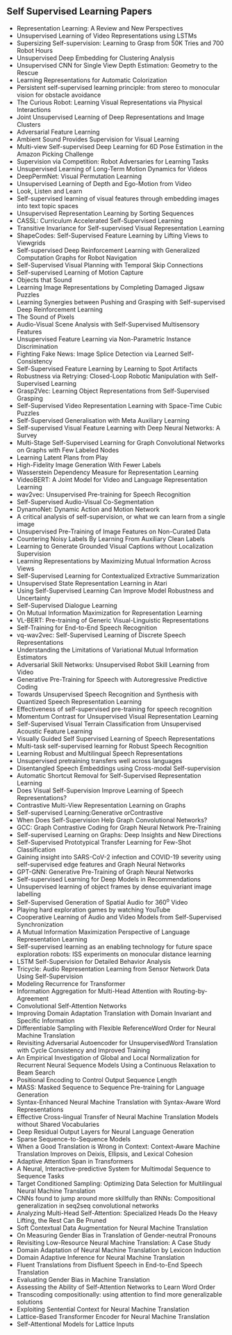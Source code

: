 <h2>Self Supervised Learning Papers </h2>

<ul>

     
          
             

 <li><a target="_blank" href="https://github.com/manjunath5496/Self-Supervised-Learning-Papers/blob/master/sus(1).pdf" style="text-decoration:none;">Representation Learning: A Review and New Perspectives</a></li>

 <li><a target="_blank" href="https://github.com/manjunath5496/Self-Supervised-Learning-Papers/blob/master/sus(2).pdf" style="text-decoration:none;">Unsupervised Learning of Video Representations using LSTMs</a></li>

<li><a target="_blank" href="https://github.com/manjunath5496/Self-Supervised-Learning-Papers/blob/master/sus(3).pdf" style="text-decoration:none;">Supersizing Self-supervision: Learning to Grasp from 50K Tries and 700 Robot Hours</a></li>
 <li><a target="_blank" href="https://github.com/manjunath5496/Self-Supervised-Learning-Papers/blob/master/sus(4).pdf" style="text-decoration:none;">Unsupervised Deep Embedding for Clustering Analysis</a></li>                              
<li><a target="_blank" href="https://github.com/manjunath5496/Self-Supervised-Learning-Papers/blob/master/sus(5).pdf" style="text-decoration:none;">Unsupervised CNN for Single View Depth Estimation: Geometry to the Rescue</a></li>
<li><a target="_blank" href="https://github.com/manjunath5496/Self-Supervised-Learning-Papers/blob/master/sus(6).pdf" style="text-decoration:none;">Learning Representations for Automatic Colorization</a></li>
 <li><a target="_blank" href="https://github.com/manjunath5496/Self-Supervised-Learning-Papers/blob/master/sus(7).pdf" style="text-decoration:none;">Persistent self-supervised learning principle: from stereo to monocular vision for obstacle avoidance</a></li>

 <li><a target="_blank" href="https://github.com/manjunath5496/Self-Supervised-Learning-Papers/blob/master/sus(8).pdf" style="text-decoration:none;"> The Curious Robot: Learning Visual Representations via Physical Interactions</a></li>
   <li><a target="_blank" href="https://github.com/manjunath5496/Self-Supervised-Learning-Papers/blob/master/sus(9).pdf" style="text-decoration:none;">Joint Unsupervised Learning of Deep Representations and Image Clusters</a></li>
  
   
 <li><a target="_blank" href="https://github.com/manjunath5496/Self-Supervised-Learning-Papers/blob/master/sus(10).pdf" style="text-decoration:none;">Adversarial Feature Learning</a></li>                              
<li><a target="_blank" href="https://github.com/manjunath5496/Self-Supervised-Learning-Papers/blob/master/sus(11).pdf" style="text-decoration:none;">Ambient Sound Provides Supervision for Visual Learning</a></li>
<li><a target="_blank" href="https://github.com/manjunath5496/Self-Supervised-Learning-Papers/blob/master/sus(12).pdf" style="text-decoration:none;">Multi-view Self-supervised Deep Learning for 6D Pose Estimation in the Amazon Picking Challenge</a></li>
<li><a target="_blank" href="https://github.com/manjunath5496/Self-Supervised-Learning-Papers/blob/master/sus(13).pdf" style="text-decoration:none;">Supervision via Competition: Robot Adversaries for Learning Tasks</a></li>

<li><a target="_blank" href="https://github.com/manjunath5496/Self-Supervised-Learning-Papers/blob/master/sus(14).pdf" style="text-decoration:none;">Unsupervised Learning of Long-Term Motion Dynamics for Videos</a></li>
                              
<li><a target="_blank" href="https://github.com/manjunath5496/Self-Supervised-Learning-Papers/blob/master/sus(15).pdf" style="text-decoration:none;">DeepPermNet: Visual Permutation Learning</a></li>

<li><a target="_blank" href="https://github.com/manjunath5496/Self-Supervised-Learning-Papers/blob/master/sus(16).pdf" style="text-decoration:none;">Unsupervised Learning of Depth and Ego-Motion from Video</a></li>

  <li><a target="_blank" href="https://github.com/manjunath5496/Self-Supervised-Learning-Papers/blob/master/sus(17).pdf" style="text-decoration:none;">Look, Listen and Learn</a></li>   
  
<li><a target="_blank" href="https://github.com/manjunath5496/Self-Supervised-Learning-Papers/blob/master/sus(18).pdf" style="text-decoration:none;">Self-supervised learning of visual features through embedding images into text topic spaces</a></li> 

  
<li><a target="_blank" href="https://github.com/manjunath5496/Self-Supervised-Learning-Papers/blob/master/sus(19).pdf" style="text-decoration:none;">Unsupervised Representation Learning by Sorting Sequences</a></li> 

<li><a target="_blank" href="https://github.com/manjunath5496/Self-Supervised-Learning-Papers/blob/master/sus(20).pdf" style="text-decoration:none;"> CASSL: Curriculum Accelerated Self-Supervised Learning</a></li>

<li><a target="_blank" href="https://github.com/manjunath5496/Self-Supervised-Learning-Papers/blob/master/sus(21).pdf" style="text-decoration:none;">Transitive Invariance for Self-supervised Visual Representation Learning</a></li>
<li><a target="_blank" href="https://github.com/manjunath5496/Self-Supervised-Learning-Papers/blob/master/sus(22).pdf" style="text-decoration:none;">ShapeCodes: Self-Supervised Feature Learning by Lifting Views to Viewgrids</a></li> 
 <li><a target="_blank" href="https://github.com/manjunath5496/Self-Supervised-Learning-Papers/blob/master/sus(23).pdf" style="text-decoration:none;">Self-supervised Deep Reinforcement Learning with Generalized Computation Graphs for Robot Navigation</a></li> 
 

   <li><a target="_blank" href="https://github.com/manjunath5496/Self-Supervised-Learning-Papers/blob/master/sus(24).pdf" style="text-decoration:none;">Self-Supervised Visual Planning with Temporal Skip Connections</a></li>
 
   <li><a target="_blank" href="https://github.com/manjunath5496/Self-Supervised-Learning-Papers/blob/master/sus(25).pdf" style="text-decoration:none;">Self-supervised Learning of Motion Capture</a></li>                              
 <li><a target="_blank" href="https://github.com/manjunath5496/Self-Supervised-Learning-Papers/blob/master/sus(26).pdf" style="text-decoration:none;">Objects that Sound</a></li>
 <li><a target="_blank" href="https://github.com/manjunath5496/Self-Supervised-Learning-Papers/blob/master/sus(27).pdf" style="text-decoration:none;">Learning Image Representations by Completing Damaged Jigsaw Puzzles</a></li>
   
 
   <li><a target="_blank" href="https://github.com/manjunath5496/Self-Supervised-Learning-Papers/blob/master/sus(28).pdf" style="text-decoration:none;">Learning Synergies between Pushing and Grasping with Self-supervised Deep Reinforcement Learning</a></li>
 
   <li><a target="_blank" href="https://github.com/manjunath5496/Self-Supervised-Learning-Papers/blob/master/sus(29).pdf" style="text-decoration:none;">The Sound of Pixels</a></li>                              

  <li><a target="_blank" href="https://github.com/manjunath5496/Self-Supervised-Learning-Papers/blob/master/sus(30).pdf" style="text-decoration:none;">Audio-Visual Scene Analysis with Self-Supervised Multisensory Features</a></li>
 
   <li><a target="_blank" href="https://github.com/manjunath5496/Self-Supervised-Learning-Papers/blob/master/sus(31).pdf" style="text-decoration:none;">Unsupervised Feature Learning via Non-Parametric Instance Discrimination</a></li> 
    <li><a target="_blank" href="https://github.com/manjunath5496/Self-Supervised-Learning-Papers/blob/master/sus(32).pdf" style="text-decoration:none;">Fighting Fake News: Image Splice Detection via Learned Self-Consistency</a></li> 

   <li><a target="_blank" href="https://github.com/manjunath5496/Self-Supervised-Learning-Papers/blob/master/sus(33).pdf" style="text-decoration:none;">Self-Supervised Feature Learning by Learning to Spot Artifacts</a></li>                              

  <li><a target="_blank" href="https://github.com/manjunath5496/Self-Supervised-Learning-Papers/blob/master/sus(34).pdf" style="text-decoration:none;">Robustness via Retrying: Closed-Loop Robotic Manipulation with Self-Supervised Learning</a></li> 
 
  <li><a target="_blank" href="https://github.com/manjunath5496/Self-Supervised-Learning-Papers/blob/master/sus(35).pdf" style="text-decoration:none;">Grasp2Vec: Learning Object Representations from Self-Supervised Grasping</a></li> 

  <li><a target="_blank" href="https://github.com/manjunath5496/Self-Supervised-Learning-Papers/blob/master/sus(36).pdf" style="text-decoration:none;">Self-Supervised Video Representation Learning with Space-Time Cubic Puzzles</a></li> 
 
<li><a target="_blank" href="https://github.com/manjunath5496/Self-Supervised-Learning-Papers/blob/master/sus(37).pdf" style="text-decoration:none;">Self-Supervised Generalisation with Meta Auxiliary Learning</a></li>
 <li><a target="_blank" href="https://github.com/manjunath5496/Self-Supervised-Learning-Papers/blob/master/sus(38).pdf" style="text-decoration:none;">Self-supervised Visual Feature Learning with Deep Neural Networks: A Survey</a></li>
<li><a target="_blank" href="https://github.com/manjunath5496/Self-Supervised-Learning-Papers/blob/master/sus(39).pdf" style="text-decoration:none;">Multi-Stage Self-Supervised Learning for Graph Convolutional Networks on Graphs with Few Labeled Nodes</a></li>
 <li><a target="_blank" href="https://github.com/manjunath5496/Self-Supervised-Learning-Papers/blob/master/sus(40).pdf" style="text-decoration:none;">Learning Latent Plans
from Play</a></li>                              
<li><a target="_blank" href="https://github.com/manjunath5496/Self-Supervised-Learning-Papers/blob/master/sus(41).pdf" style="text-decoration:none;">High-Fidelity Image Generation With Fewer Labels</a></li>
<li><a target="_blank" href="https://github.com/manjunath5496/Self-Supervised-Learning-Papers/blob/master/sus(42).pdf" style="text-decoration:none;">Wasserstein Dependency Measure for Representation Learning</a></li>
 
  <li><a target="_blank" href="https://github.com/manjunath5496/Self-Supervised-Learning-Papers/blob/master/sus(43).pdf" style="text-decoration:none;">VideoBERT: A Joint Model for Video and Language Representation Learning</a></li>
 <li><a target="_blank" href="https://github.com/manjunath5496/Self-Supervised-Learning-Papers/blob/master/sus(44).pdf" style="text-decoration:none;">wav2vec: Unsupervised Pre-training for Speech Recognition</a></li>
   <li><a target="_blank" href="https://github.com/manjunath5496/Self-Supervised-Learning-Papers/blob/master/sus(45).pdf" style="text-decoration:none;">Self-Supervised Audio-Visual Co-Segmentation</a></li>  
   
<li><a target="_blank" href="https://github.com/manjunath5496/Self-Supervised-Learning-Papers/blob/master/sus(46).pdf" style="text-decoration:none;">DynamoNet: Dynamic Action and Motion Network</a></li> 
                             
<li><a target="_blank" href="https://github.com/manjunath5496/Self-Supervised-Learning-Papers/blob/master/sus(47).pdf" style="text-decoration:none;">A critical analysis of self-supervision, or what we can learn from a single image</a></li>
<li><a target="_blank" href="https://github.com/manjunath5496/Self-Supervised-Learning-Papers/blob/master/sus(48).pdf" style="text-decoration:none;">Unsupervised Pre-Training of Image Features on Non-Curated Data</a></li>

<li><a target="_blank" href="https://github.com/manjunath5496/Self-Supervised-Learning-Papers/blob/master/sus(49).pdf" style="text-decoration:none;">Countering Noisy Labels By Learning From Auxiliary Clean Labels</a></li>
                              
<li><a target="_blank" href="https://github.com/manjunath5496/Self-Supervised-Learning-Papers/blob/master/sus(50).pdf" style="text-decoration:none;">Learning to Generate Grounded Visual Captions without Localization Supervision</a></li>
<li><a target="_blank" href="https://github.com/manjunath5496/Self-Supervised-Learning-Papers/blob/master/sus(51).pdf" style="text-decoration:none;">Learning Representations by Maximizing Mutual Information Across Views</a></li>
<li><a target="_blank" href="https://github.com/manjunath5496/Self-Supervised-Learning-Papers/blob/master/sus(52).pdf" style="text-decoration:none;">Self-Supervised Learning for Contextualized Extractive Summarization</a></li>

<li><a target="_blank" href="https://github.com/manjunath5496/Self-Supervised-Learning-Papers/blob/master/sus(53).pdf" style="text-decoration:none;">Unsupervised State Representation Learning in Atari</a></li>
 
<li><a target="_blank" href="https://github.com/manjunath5496/Self-Supervised-Learning-Papers/blob/master/sus(54).pdf" style="text-decoration:none;">Using Self-Supervised Learning Can Improve Model Robustness and Uncertainty</a></li>

<li><a target="_blank" href="https://github.com/manjunath5496/Self-Supervised-Learning-Papers/blob/master/sus(55).pdf" style="text-decoration:none;">Self-Supervised Dialogue Learning</a></li>
 
  <li><a target="_blank" href="https://github.com/manjunath5496/Self-Supervised-Learning-Papers/blob/master/sus(56).pdf" style="text-decoration:none;">On Mutual Information Maximization for Representation Learning </a></li>                              

  <li><a target="_blank" href="https://github.com/manjunath5496/Self-Supervised-Learning-Papers/blob/master/sus(57).pdf" style="text-decoration:none;">VL-BERT: Pre-training of Generic Visual-Linguistic Representations </a></li>
 
   <li><a target="_blank" href="https://github.com/manjunath5496/Self-Supervised-Learning-Papers/blob/master/sus(58).pdf" style="text-decoration:none;">Self-Training for End-to-End Speech Recognition</a></li>
    <li><a target="_blank" href="https://github.com/manjunath5496/Self-Supervised-Learning-Papers/blob/master/sus(59).pdf" style="text-decoration:none;">vq-wav2vec: Self-Supervised Learning of Discrete Speech Representations</a></li>
 
  <li><a target="_blank" href="https://github.com/manjunath5496/Self-Supervised-Learning-Papers/blob/master/sus(60).pdf" style="text-decoration:none;">Understanding the Limitations of Variational Mutual Information Estimators</a></li>
 
   <li><a target="_blank" href="https://github.com/manjunath5496/Self-Supervised-Learning-Papers/blob/master/sus(61).pdf" style="text-decoration:none;">Adversarial Skill Networks: Unsupervised Robot Skill Learning from Video</a></li>
 
   <li><a target="_blank" href="https://github.com/manjunath5496/Self-Supervised-Learning-Papers/blob/master/sus(62).pdf" style="text-decoration:none;">Generative Pre-Training for Speech with Autoregressive Predictive Coding</a></li>
 
   <li><a target="_blank" href="https://github.com/manjunath5496/Self-Supervised-Learning-Papers/blob/master/sus(63).pdf" style="text-decoration:none;">Towards Unsupervised Speech Recognition and Synthesis with Quantized Speech Representation Learning</a></li>                              

  <li><a target="_blank" href="https://github.com/manjunath5496/Self-Supervised-Learning-Papers/blob/master/sus(64).pdf" style="text-decoration:none;">Effectiveness of self-supervised pre-training for speech recognition</a></li>
 
   <li><a target="_blank" href="https://github.com/manjunath5496/Self-Supervised-Learning-Papers/blob/master/sus(65).pdf" style="text-decoration:none;">Momentum Contrast for Unsupervised Visual Representation Learning</a></li> 

   <li><a target="_blank" href="https://github.com/manjunath5496/Self-Supervised-Learning-Papers/blob/master/sus(66).pdf" style="text-decoration:none;">Self-Supervised Visual Terrain Classification from Unsupervised Acoustic Feature Learning</a></li> 
 
   <li><a target="_blank" href="https://github.com/manjunath5496/Self-Supervised-Learning-Papers/blob/master/sus(67).pdf" style="text-decoration:none;">Visually Guided Self Supervised Learning of Speech Representations</a></li>                              

  <li><a target="_blank" href="https://github.com/manjunath5496/Self-Supervised-Learning-Papers/blob/master/sus(68).pdf" style="text-decoration:none;">Multi-task self-supervised learning for Robust Speech Recognition</a></li> 
 
  
   <li><a target="_blank" href="https://github.com/manjunath5496/Self-Supervised-Learning-Papers/blob/master/sus(69).pdf" style="text-decoration:none;">Learning Robust and Multilingual Speech Representations</a></li>                              

  <li><a target="_blank" href="https://github.com/manjunath5496/Self-Supervised-Learning-Papers/blob/master/sus(70).pdf" style="text-decoration:none;">Unsupervised pretraining transfers well across languages</a></li> 
  
 
 <li><a target="_blank" href="https://github.com/manjunath5496/Self-Supervised-Learning-Papers/blob/master/sus(71).pdf" style="text-decoration:none;">Disentangled Speech Embeddings using Cross-modal Self-supervision</a></li>
 
 <li><a target="_blank" href="https://github.com/manjunath5496/Self-Supervised-Learning-Papers/blob/master/sus(72).pdf" style="text-decoration:none;">Automatic Shortcut Removal for Self-Supervised Representation Learning</a></li> 
 
 
 <li><a target="_blank" href="https://github.com/manjunath5496/Self-Supervised-Learning-Papers/blob/master/sus(73).pdf" style="text-decoration:none;">Does Visual Self-Supervision Improve Learning of Speech Representations?</a></li>
  <li><a target="_blank" href="https://github.com/manjunath5496/Self-Supervised-Learning-Papers/blob/master/sus(74).pdf" style="text-decoration:none;">Contrastive Multi-View Representation Learning on Graphs</a></li>
    <li><a target="_blank" href="https://github.com/manjunath5496/Self-Supervised-Learning-Papers/blob/master/sus(75).pdf" style="text-decoration:none;">Self-supervised Learning:Generative orContrastive</a></li>                        
<li><a target="_blank" href="https://github.com/manjunath5496/Self-Supervised-Learning-Papers/blob/master/sus(76).pdf" style="text-decoration:none;">When Does Self-Supervision Help Graph Convolutional Networks?</a></li>

 <li><a target="_blank" href="https://github.com/manjunath5496/Self-Supervised-Learning-Papers/blob/master/sus(77).pdf" style="text-decoration:none;">GCC: Graph Contrastive Coding for Graph Neural Network Pre-Training</a></li> 
 
 
 <li><a target="_blank" href="https://github.com/manjunath5496/Self-Supervised-Learning-Papers/blob/master/sus(78).pdf" style="text-decoration:none;">Self-supervised Learning on Graphs: Deep Insights and New Directions</a></li>
  <li><a target="_blank" href="https://github.com/manjunath5496/Self-Supervised-Learning-Papers/blob/master/sus(79).pdf" style="text-decoration:none;">Self-Supervised Prototypical Transfer Learning for Few-Shot Classification</a></li>


 <li><a target="_blank" href="https://github.com/manjunath5496/Self-Supervised-Learning-Papers/blob/master/sus(80).pdf" style="text-decoration:none;">Gaining insight into SARS-CoV-2 infection and COVID-19 severity using self-supervised edge features and Graph Neural Networks</a></li> 
 
 
 <li><a target="_blank" href="https://github.com/manjunath5496/Self-Supervised-Learning-Papers/blob/master/sus(81).pdf" style="text-decoration:none;">GPT-GNN: Generative Pre-Training of Graph Neural Networks</a></li>
  <li><a target="_blank" href="https://github.com/manjunath5496/Self-Supervised-Learning-Papers/blob/master/sus(82).pdf" style="text-decoration:none;">Self-supervised Learning for Deep Models in Recommendations</a></li>

 <li><a target="_blank" href="https://github.com/manjunath5496/Self-Supervised-Learning-Papers/blob/master/sus(83).pdf" style="text-decoration:none;">Unsupervised learning of object frames by dense equivariant image labelling</a></li>
  <li><a target="_blank" href="https://github.com/manjunath5496/Self-Supervised-Learning-Papers/blob/master/sus(84).pdf" style="text-decoration:none;">Self-Supervised Generation of Spatial Audio for 360<sup>o</sup> Video</a></li>

 <li><a target="_blank" href="https://github.com/manjunath5496/Self-Supervised-Learning-Papers/blob/master/sus(85).pdf" style="text-decoration:none;">Playing hard exploration games by watching YouTube</a></li>
  <li><a target="_blank" href="https://github.com/manjunath5496/Self-Supervised-Learning-Papers/blob/master/sus(86).pdf" style="text-decoration:none;">Cooperative Learning of Audio and Video Models from Self-Supervised Synchronization</a></li>

 <li><a target="_blank" href="https://github.com/manjunath5496/Self-Supervised-Learning-Papers/blob/master/sus(87).pdf" style="text-decoration:none;">A Mutual Information Maximization Perspective of Language Representation Learning</a></li>
  <li><a target="_blank" href="https://github.com/manjunath5496/Self-Supervised-Learning-Papers/blob/master/sus(88).pdf" style="text-decoration:none;">Self-supervised learning as an enabling technology for future space exploration robots: ISS experiments on monocular distance learning</a></li>
  <li><a target="_blank" href="https://github.com/manjunath5496/Self-Supervised-Learning-Papers/blob/master/sus(89).pdf" style="text-decoration:none;">LSTM Self-Supervision for Detailed Behavior Analysis</a></li>
  
  
  <li><a target="_blank" href="https://github.com/manjunath5496/Self-Supervised-Learning-Papers/blob/master/sus(90).pdf" style="text-decoration:none;">Tricycle: Audio Representation Learning from Sensor Network Data Using Self-Supervision</a></li>
  <li><a target="_blank" href="https://github.com/manjunath5496/Self-Supervised-Learning-Papers/blob/master/sus(91).pdf" style="text-decoration:none;">Modeling Recurrence for Transformer</a></li>

 <li><a target="_blank" href="https://github.com/manjunath5496/Self-Supervised-Learning-Papers/blob/master/sus(92).pdf" style="text-decoration:none;">Information Aggregation for Multi-Head Attention with Routing-by-Agreement</a></li>
  <li><a target="_blank" href="https://github.com/manjunath5496/Self-Supervised-Learning-Papers/blob/master/sus(93).pdf" style="text-decoration:none;"> Convolutional Self-Attention Networks</a></li>
  <li><a target="_blank" href="https://github.com/manjunath5496/Self-Supervised-Learning-Papers/blob/master/sus(94).pdf" style="text-decoration:none;">Improving Domain Adaptation Translation with Domain Invariant and Specific Information</a></li> 
  
   <li><a target="_blank" href="https://github.com/manjunath5496/Self-Supervised-Learning-Papers/blob/master/sus(95).pdf" style="text-decoration:none;">Differentiable Sampling with Flexible ReferenceWord Order for Neural Machine Translation</a></li>  
  
<li><a target="_blank" href="https://github.com/manjunath5496/Self-Supervised-Learning-Papers/blob/master/sus(96).pdf" style="text-decoration:none;">Revisiting Adversarial Autoencoder for UnsupervisedWord Translation with Cycle Consistency and Improved Training</a></li> 
  
  
<li><a target="_blank" href="https://github.com/manjunath5496/Self-Supervised-Learning-Papers/blob/master/sus(97).pdf" style="text-decoration:none;">An Empirical Investigation of Global and Local Normalization for Recurrent Neural Sequence Models Using a Continuous Relaxation to Beam Search</a></li>


 <li><a target="_blank" href="https://github.com/manjunath5496/Self-Supervised-Learning-Papers/blob/master/sus(98).pdf" style="text-decoration:none;">Positional Encoding to Control Output Sequence Length</a></li> 
  
   <li><a target="_blank" href="https://github.com/manjunath5496/Self-Supervised-Learning-Papers/blob/master/sus(99).pdf" style="text-decoration:none;">MASS: Masked Sequence to Sequence Pre-training for Language Generation</a></li>  
  
<li><a target="_blank" href="https://github.com/manjunath5496/Self-Supervised-Learning-Papers/blob/master/sus(100).pdf" style="text-decoration:none;">Syntax-Enhanced Neural Machine Translation with Syntax-Aware Word Representations</a></li>  
  
 <li><a target="_blank" href="https://github.com/manjunath5496/Self-Supervised-Learning-Papers/blob/master/sus(101).pdf" style="text-decoration:none;">Effective Cross-lingual Transfer of Neural Machine Translation Models without Shared Vocabularies</a></li> 
  
   <li><a target="_blank" href="https://github.com/manjunath5496/Self-Supervised-Learning-Papers/blob/master/sus(102).pdf" style="text-decoration:none;">Deep Residual Output Layers for Neural Language Generation</a></li> 
  
   
 <li><a target="_blank" href="https://github.com/manjunath5496/Self-Supervised-Learning-Papers/blob/master/sus(103).pdf" style="text-decoration:none;">Sparse Sequence-to-Sequence Models </a></li> 
  
   <li><a target="_blank" href="https://github.com/manjunath5496/Self-Supervised-Learning-Papers/blob/master/sus(104).pdf" style="text-decoration:none;">When a Good Translation is Wrong in Context: Context-Aware Machine Translation Improves on Deixis, Ellipsis, and Lexical Cohesion</a></li>  
   
 <li><a target="_blank" href="https://github.com/manjunath5496/Self-Supervised-Learning-Papers/blob/master/sus(105).pdf" style="text-decoration:none;">Adaptive Attention Span in Transformers</a></li> 
 
<li><a target="_blank" href="https://github.com/manjunath5496/Self-Supervised-Learning-Papers/blob/master/sus(106).pdf" style="text-decoration:none;">A Neural, Interactive-predictive System for Multimodal Sequence to Sequence Tasks</a></li> 
  
   <li><a target="_blank" href="https://github.com/manjunath5496/Self-Supervised-Learning-Papers/blob/master/sus(107).pdf" style="text-decoration:none;">Target Conditioned Sampling: Optimizing Data Selection for Multilingual Neural Machine Translation</a></li> 
  
   
 <li><a target="_blank" href="https://github.com/manjunath5496/Self-Supervised-Learning-Papers/blob/master/sus(108).pdf" style="text-decoration:none;">CNNs found to jump around more skillfully than RNNs: Compositional generalization in seq2seq convolutional networks</a></li> 
  
   <li><a target="_blank" href="https://github.com/manjunath5496/Self-Supervised-Learning-Papers/blob/master/sus(109).pdf" style="text-decoration:none;">Analyzing Multi-Head Self-Attention: Specialized Heads Do the Heavy Lifting, the Rest Can Be Pruned</a></li>  
   
 <li><a target="_blank" href="https://github.com/manjunath5496/Self-Supervised-Learning-Papers/blob/master/sus(110).pdf" style="text-decoration:none;">Soft Contextual Data Augmentation for Neural Machine Translation</a></li>  
   
<li><a target="_blank" href="https://github.com/manjunath5496/Self-Supervised-Learning-Papers/blob/master/sus(111).pdf" style="text-decoration:none;">On Measuring Gender Bias in Translation of Gender-neutral Pronouns</a></li> 
  
   
 <li><a target="_blank" href="https://github.com/manjunath5496/Self-Supervised-Learning-Papers/blob/master/sus(112).pdf" style="text-decoration:none;">Revisiting Low-Resource Neural Machine Translation: A Case Study</a></li> 
  
   <li><a target="_blank" href="https://github.com/manjunath5496/Self-Supervised-Learning-Papers/blob/master/sus(113).pdf" style="text-decoration:none;">Domain Adaptation of Neural Machine Translation by Lexicon Induction</a></li>  
   
<li><a target="_blank" href="https://github.com/manjunath5496/Self-Supervised-Learning-Papers/blob/master/sus(114).pdf" style="text-decoration:none;">Domain Adaptive Inference for Neural Machine Translation</a></li>
 <li><a target="_blank" href="https://github.com/manjunath5496/Self-Supervised-Learning-Papers/blob/master/sus(115).pdf" style="text-decoration:none;">Fluent Translations from Disfluent Speech in End-to-End Speech Translation</a></li>  
   
 <li><a target="_blank" href="https://github.com/manjunath5496/Self-Supervised-Learning-Papers/blob/master/sus(116).pdf" style="text-decoration:none;">Evaluating Gender Bias in Machine Translation</a></li>   
   
   <li><a target="_blank" href="https://github.com/manjunath5496/Self-Supervised-Learning-Papers/blob/master/sus(117).pdf" style="text-decoration:none;">Assessing the Ability of Self-Attention Networks to Learn Word Order</a></li>  
   
 <li><a target="_blank" href="https://github.com/manjunath5496/Self-Supervised-Learning-Papers/blob/master/sus(118).pdf" style="text-decoration:none;">Transcoding compositionally: using attention to find more generalizable solutions</a></li>  
   
  <li><a target="_blank" href="https://github.com/manjunath5496/Self-Supervised-Learning-Papers/blob/master/sus(119).pdf" style="text-decoration:none;">Exploiting Sentential Context for Neural Machine Translation</a></li> 
  
   <li><a target="_blank" href="https://github.com/manjunath5496/Self-Supervised-Learning-Papers/blob/master/sus(120).pdf" style="text-decoration:none;">Lattice-Based Transformer Encoder for Neural Machine Translation</a></li>  
   
 <li><a target="_blank" href="https://github.com/manjunath5496/Self-Supervised-Learning-Papers/blob/master/sus(121).pdf" style="text-decoration:none;">Self-Attentional Models for Lattice Inputs</a></li>   
   
   </ul>
